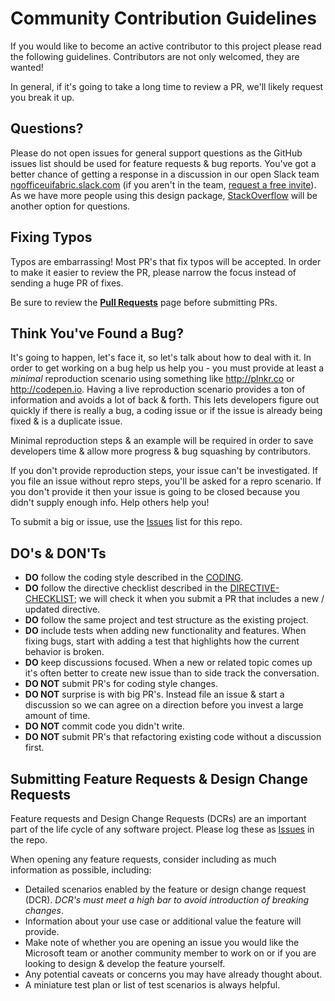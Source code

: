 # Community Contribution Guidelines

If you would like to become an active contributor to this project please read the following guidelines. Contributors are not only welcomed, they are wanted!

In general, if it's going to take a long time to review a PR, we'll likely request you break it up.

## Questions?

Please do not open issues for general support questions as the GitHub issues list should be used for feature requests & bug reports. You've got a better chance of getting a response in a discussion in our open Slack team [ngofficeuifabric.slack.com](https://ngofficeuifabric.slack.com) (if you aren't in the team, [request a free invite](http://ngofficeuifabric-slackin.azurewebsites.net/)). As we have more people using this design package, [StackOverflow](http://stackoverflow.com/questions/tagged/ng-office-ui-fabric) will be another option for questions.

## Fixing Typos

Typos are embarrassing! Most PR's that fix typos will be accepted. In order to make it easier to review the PR, please narrow the focus instead of sending a huge PR of fixes.

Be sure to review the **[Pull Requests](docs/guides/PULL-REQUESTS.md)** page before submitting PRs.

## Think You've Found a Bug?

It's going to happen, let's face it, so let's talk about how to deal with it. In order to get working on a bug help us help you - you must provide at least a _minimal_ reproduction scenario using something like http://plnkr.co or http://codepen.io. Having a live reproduction scenario provides a ton of information and avoids a lot of back & forth. This lets developers figure out quickly if there is really a bug, a coding issue or if the issue is already being fixed & is a duplicate issue.

Minimal reproduction steps & an example will be required in order to save developers time & allow more progress & bug squashing by contributors.

If you don't provide reproduction steps, your issue can't be investigated. If you file an issue without repro steps, you'll be asked for a repro scenario. If you don't provide it then your issue is going to be closed because you didn't supply enough info. Help others help you!

To submit a big or issue, use the [Issues](https://github.com/ngOfficeUIFabric/ng-officeuifabric/issues) list for this repo.

## DO's & DON'Ts

- **DO** follow the coding style described in the [CODING](docs/guides/CODING.md).
- **DO** follow the directive checklist described in the [DIRECTIVE-CHECKLIST](docs/guides/DIRECTIVE-CHECKLIST.md); we will check it when you submit a PR that includes a new / updated directive.
- **DO** follow the same project and test structure as the existing project.
- **DO** include tests when adding new functionality and features. When fixing bugs, start with adding a test that highlights how the current behavior is broken.
- **DO** keep discussions focused. When a new or related topic comes up it's often better to create new issue than to side track the conversation.
- **DO NOT** submit PR's for coding style changes.
- **DO NOT** surprise is with big PR's. Instead file an issue & start a discussion so we can agree on a direction before you invest a large amount of time.
- **DO NOT** commit code you didn't write.
- **DO NOT** submit PR's that refactoring existing code without a discussion first. 

## Submitting Feature Requests & Design Change Requests
Feature requests and Design Change Requests (DCRs) are an important part of the life cycle of any software project. Please log these as [Issues](https://github.com/ngOfficeUIFabric/ng-officeuifabric/issues) in the repo. 

When opening any feature requests, consider including as much information as possible, including: 

- Detailed scenarios enabled by the feature or design change request (DCR). *DCR's must meet a high bar to avoid introduction of breaking changes*.
- Information about your use case or additional value the feature will provide.
- Make note of whether you are opening an issue you would like the Microsoft team or another community member to work on or if you are looking to design & develop the feature yourself.
- Any potential caveats or concerns you may have already thought about.
- A miniature test plan or list of test scenarios is always helpful.
